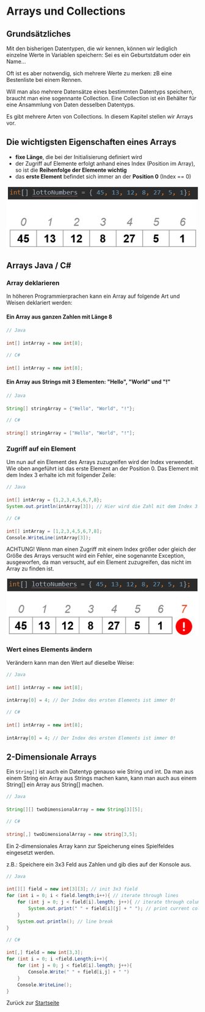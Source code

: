 # Arrays und Collections

## Grundsätzliches

Mit den bisherigen Datentypen, die wir kennen, können wir lediglich einzelne Werte in Variablen speichern: Sei es ein Geburtstdatum oder ein Name...

Oft ist es aber notwendig, sich mehrere Werte zu merken: zB eine Bestenliste bei einem Rennen. 

Will man also mehrere Datensätze eines bestimmten Datentyps speichern, braucht man eine sogennante Collection. Eine Collection ist ein Behälter für eine Ansammlung von Daten desselben Datentyps.

Es gibt mehrere Arten von Collections. In diesem Kapitel stellen wir Arrays vor.

## Die wichtigsten Eigenschaften eines Arrays

* **fixe Länge**, die bei der Initialisierung definiert wird
* der Zugriff auf Elemente erfolgt anhand eines Index (Position im Array), so ist die **Reihenfolge der Elemente wichtig**
* das **erste Element** befindet sich immer an der **Position 0** (Index == 0)

![Array und Indices](img/07-01-Array-Indices.png)

## Arrays Java / C#

### Array deklarieren

In höheren Programmierprachen kann ein Array auf folgende Art und Weisen deklariert werden:

#### Ein Array aus ganzen Zahlen mit Länge 8

```Java
// Java

int[] intArray = new int[8];
```

```csharp
// C# 

int[] intArray = new int[8];
```

#### Ein Array aus Strings mit 3 Elementen: "Hello", "World" und "!"

```Java
// Java

String[] stringArray = {"Hello", "World", "!"};
```

```csharp
// C# 

string[] stringArray = ["Hello", "World", "!"];
```

### Zugriff auf ein Element

Um nun auf ein Element des Arrays zuzugreifen wird der Index verwendet. Wie oben angeführt ist das erste Element an der Position 0. Das Element mit dem Index 3 erhalte ich mit folgender Zeile:

```Java
// Java

int[] intArray = {1,2,3,4,5,6,7,8};
System.out.println(intArray[3]); // Hier wird die Zahl mit dem Index 3 ausgegeben (ACHTUNG! In einem Array ist das erste Element am Index 0!!!), also wird hier die Zahl 4 ausgegeben!
```

```csharp
// C# 

int[] intArray = [1,2,3,4,5,6,7,8];
Console.WriteLine(intArray[3]);
```

ACHTUNG! Wenn man einen Zugriff mit einem Index größer oder gleich der Größe des Arrays versucht wird ein Fehler, eine sogenannte Exception, ausgeworfen, da man versucht, auf ein Element zuzugreifen, das nicht im Array zu finden ist.

![Array Out of Bound](img/07-02-Array-OutOfBound.png)

### Wert eines Elements ändern

Verändern kann man den Wert auf dieselbe Weise:

```Java
// Java

int[] intArray = new int[8];

intArray[0] = 4; // Der Index des ersten Elements ist immer 0!
```

```csharp
// C# 

int[] intArray = new int[8];

intArray[0] = 4; // Der Index des ersten Elements ist immer 0!
```

## 2-Dimensionale Arrays

Ein `String[]` ist auch ein Datentyp genauso wie String und int. Da man aus einem String ein Array aus Strings machen kann, kann man auch aus einem String[] ein Array aus String[] machen.

```Java
// Java

String[][] twoDimensionalArray = new String[3][5];
```

```csharp
// C#

string[,] twoDimensionalArray = new string[3,5];
```

Ein 2-dimensionales Array kann zur Speicherung eines Spielfeldes eingesetzt werden. 

z.B.: Speichere ein 3x3 Feld aus Zahlen und gib dies auf der Konsole aus.

```Java
// Java

int[][] field = new int[3][3]; // init 3x3 field
for (int i = 0; i < field.length;i++){ // iterate through lines
    for (int j = 0; j < field[i].length; j++){ // iterate through columns of current line
        System.out.print(" " + field[i][j] + " "); // print current column of current line
    }
    System.out.println(); // line break
}
```

```csharp
// C# 

int[,] field = new int[3,3];
for (int i = 0; i <field.Length;i++){
    for (int j = 0; j < field[i].length; j++){
        Console.Write(" " + field[i,j] + " ")
    }
    Console.WriteLine();
}
```

Zurück zur [Startseite](README.md)